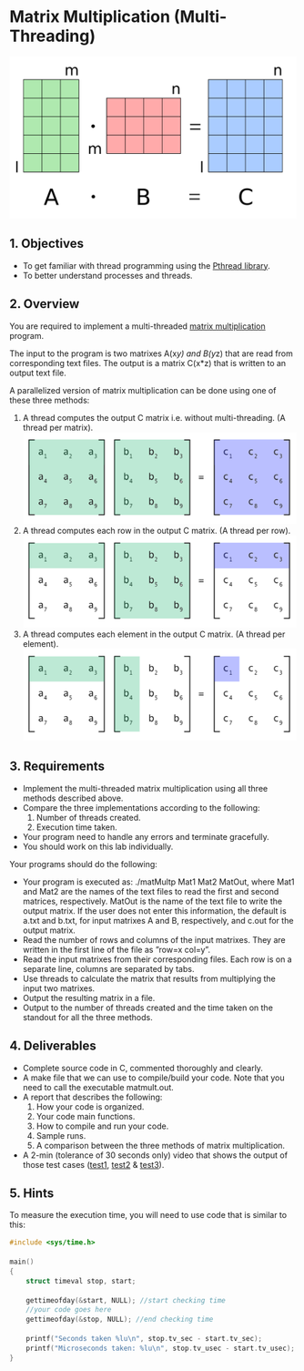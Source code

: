 # Matrix Multiplication (Multi-Threading)

![Matrix Multiplication](MatMul.png)

## 1. Objectives

* To get familiar with thread programming using the [Pthread library](https://hpc-tutorials.llnl.gov/posix/).
* To better understand processes and threads.

## 2. Overview

You are required to implement a multi-threaded [matrix multiplication](https://www.mathsisfun.com/algebra/matrix-multiplying.html) program.

The input to the program is two matrixes A(x*y) and B(y*z) that are read from corresponding text files. The output is a matrix C(x*z) that is written to an output text file.

A parallelized version of matrix multiplication can be done using one of these three methods:

1. A thread computes the output C matrix i.e. without multi-threading. (A thread per matrix).
![A Thread per row](per_matrix.png)
2. A thread computes each row in the output C matrix. (A thread per row).
![A Thread per row](per_row.png)
3. A thread computes each element in the output C matrix. (A thread per element).
![A Thread per element](per_element.png)

## 3. Requirements

* Implement the multi-threaded matrix multiplication using all three methods described above.
* Compare the three implementations according to the following:
    1. Number of threads created.
    2. Execution time taken.
* Your program need to handle any errors and terminate gracefully.
* You should work on this lab individually.

Your programs should do the following:

* Your program is executed as: ./matMultp Mat1 Mat2 MatOut, where Mat1 and Mat2 are the names of the text files to read the first and second matrices, respectively. MatOut is the name of the text file to write the output matrix. If the user does not enter this information, the default is a.txt and b.txt, for input matrixes A and B, respectively, and c.out for the output matrix.
* Read the number of rows and columns of the input matrixes. They are written in the first line of the file as ”row=x col=y”.
* Read the input matrixes from their corresponding files. Each row is on a separate line, columns are separated by tabs.
* Use threads to calculate the matrix that results from multiplying the input two matrixes.
* Output the resulting matrix in a file.
* Output to the number of threads created and the time taken on the standout for all the three methods.

## 4. Deliverables

* Complete source code in C, commented thoroughly and clearly.
* A make file that we can use to compile/build your code. Note that you need to call the executable matmult.out.
* A report that describes the following:
    1. How your code is organized.
    2. Your code main functions.
    3. How to compile and run your code.
    4. Sample runs.
    5. A comparison between the three methods of matrix multiplication.
* A 2-min (tolerance of 30 seconds only) video that shows the output of those test cases ([test1](test1/), [test2](test2/) & [test3](test3/)).

## 5. Hints

To measure the execution time, you will need to use code that is similar to this:

```C
#include <sys/time.h>

main()
{
    struct timeval stop, start;

    gettimeofday(&start, NULL); //start checking time
    //your code goes here
    gettimeofday(&stop, NULL); //end checking time

    printf("Seconds taken %lu\n", stop.tv_sec - start.tv_sec);
    printf("Microseconds taken: %lu\n", stop.tv_usec - start.tv_usec);
}
```
